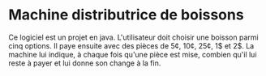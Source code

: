 # Machine distributrice de boissons

Ce logiciel est un projet en java. L'utilisateur doit choisir une boisson parmi cinq options. Il paye ensuite avec des pièces de 5¢, 10¢, 25¢, 1$ et 2$. La machine lui indique, à chaque fois qu'une pièce est mise, combien qu'il lui reste à payer et lui donne son change à la fin.
